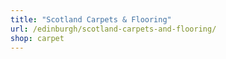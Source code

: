 ```yaml
---
title: "Scotland Carpets & Flooring"
url: /edinburgh/scotland-carpets-and-flooring/
shop: carpet
---
```

